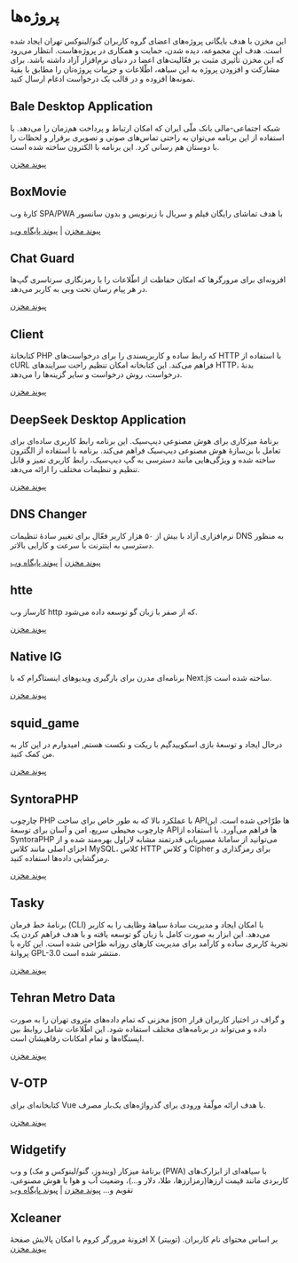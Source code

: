 # پروژه‌ها
این مخزن با هدف بایگانی پروژه‌های اعضای گروه کاربران گنو/لینوکس تهران ایجاد شده است. هدف این مجموعه، دیده شدن، حمایت و همکاری در پروژه‌هاست. انتظار می‌رود که این مخزن تأثیری مثبت بر فعّالیت‌های اعضا در دنیای نرم‌افزار آزاد داشته باشد. برای مشارکت و افزودن پروژه به این سیاهه، اطّلاعات و جزییات پروژه‌تان را مطابق با بقیهٔ نمونه‌ها افزوده و در قالب یک درخواست ادغام ارسال کنید.

## Bale Desktop Application
شبکه اجتماعی-مالی بانک ملّی ایران که امکان ارتباط و پرداخت هم‌زمان را می‌دهد. با استفاده از این برنامه می‌توان به راحتی تماس‌های صوتی و تصویری برقرار و لحظات را با دوستان هم رسانی کرد. این برنامه با الکترون ساخته شده است.

[پیوند مخزن](https://github.com/code3-dev/bale-desktop)
## BoxMovie
کارهٔ وب SPA/PWA با هدف تماشای رایگان فیلم و سریال با زیرنویس و بدون سانسور

[پیوند مخزن](https://github.com/BoxMovie/BoxMovie.github.io) | [پیوند پایگاه وب](https://boxmovie.github.io)
## Chat Guard
افزونه‌ای برای مرورگرها که امکان حفاظت از اطّلاعات را با رمزنگاری سرتاسری گپ‌ها در هر پیام رسان تحت وبی به کاربر می‌دهد.

[پیوند مخزن](https://github.com/PrivacyForge/ChatGuard)
## Client
کتابخانهٔ PHP که رابط ساده و کاربرپسندی را برای درخواست‌های HTTP با استفاده از cURL فراهم می‌کند. این کتابخانه امکان تنظیم راحت سرایندهای HTTP، بدنهٔ درخواست، روش درخواست و سایر گزینه‌ها را می‌دهد.

[پیوند مخزن](https://github.com/httptools/Client)
## DeepSeek Desktop Application
برنامهٔ میزکاری برای هوش مصنوعی دیپ‌سیک. این برنامه رابط کاربری ساده‌ای برای تعامل با بن‌سازهٔ هوش مصنوعی دیپ‌سیک فراهم می‌کند. برنامه با استفاده از الگترون ساخته شده و ویژگی‌هایی مانند دسترسی به گپ دیپ‌سیک، رابط کاربری تمیز و قابل تنظیم و تنظیمات مختلف را ارائه می‌دهد.

[پیوند مخزن](https://github.com/code3-dev/deepseek-desktop)
## DNS Changer
نرم‌افزاری آزاد با بیش از ۵۰ هزار کاربر فعّال برای تغییر سادهٔ تنظیمات DNS به منظور دسترسی به اینترنت با سرعت و کارایی بالاتر.

[پیوند مخزن](https://github.com/DnsChanger) | [پیوند پایگاه وب](https://dnschanger.github.io)
## htte
کارساز وب http که از صفر با زبان گو توسعه داده می‌شود.

[پیوند مخزن](https://github.com/the-pesar/htte)
## Native IG
برنامه‌ای مدرن برای بارگیری ویدیوهای اینستاگرام که با Next.js ساخته شده است.

[پیوند مخزن](https://github.com/code3-dev/native-ig)
## squid\_game
درحال ایجاد و توسعهٔ بازی اسکوییدگیم با ریکت و نکست هستم, امیدوارم در این کار به من کمک کنید.

[پیوند مخزن](https://github.com/mh-morowati/squid_game)
## SyntoraPHP
چارچوب PHP با عملکرد بالا که به طور خاص برای ساخت APIها طرّاحی شده است. این چارچوب محیطی سریع، امن و آسان برای توسعهٔ APIها فراهم می‌آورد. با استفاده از SyntoraPHP می‌توانید از سامانهٔ مسیریابی قدرتمند مشابه لاراول بهره‌مند شده و از اجزای اصلی مانند کلاس MySQL، کلاس HTTP و کلاس Cipher برای رمزگذاری و رمزگشایی داده‌ها استفاده کنید.

[پیوند مخزن](https://github.com/code3-dev/SyntoraPHP)
## Tasky
برنامهٔ خط فرمان (CLI) با امکان ایجاد و مدیریت سادهٔ سیاههٔ وظایف را به کاربر می‌دهد. این ابزار به صورت کامل با زبان گو توسعه یافته و با هدف فراهم کردن یک تجربهٔ کاربری ساده و کارآمد برای مدیریت کارهای روزانه طرّاحی شده است. این کاره با پروانهٔ GPL-3.0 منتشر شده است.

[پیوند مخزن](https://github.com/shahriaarrr/tasky)
## Tehran Metro Data
مخزنی که تمام داده‌های متروی تهران را به صورت json و گراف در اختیار کاربران قرار داده و می‌تواند در برنامه‌های مختلف استفاده شود. این اطّلاعات شامل روابط بین ایستگاه‌ها و تمام امکانات رفاهیشان است.

[پیوند مخزن](https://github.com/mostafa-kheibary/tehran-metro-data)
## V-OTP
کتابخانه‌ای برای Vue با هدف ارائه مولّفهٔ ورودی برای گذرواژه‌های یک‌بار مصرف.

[پیوند مخزن](https://github.com/Saman-Safaei-Dev/v-otp)
## Widgetify
برنامهٔ میزکار (ویندوز، گنو/لینوکس و مک) و وب (PWA) با سیاهه‌ای از ابزارک‌های کاربردی مانند قیمت ارزها(رمزارزها، طلا، دلار و…)، وضعیت آب و هوا با هوش مصنوعی، تقویم و…
[پیوند مخزن](https://github.com/widgetify-app/) | [پیوند پایگاه وب](https://www.widgetify.ir/)
## Xcleaner
افزونهٔ مرورگر کروم با امکان پالایش صفحهٔ X (توییتر) بر اساس محتوای نام کاربران.
[پیوند مخزن](https://github.com/mostafa-kheibary/xCleaner)
